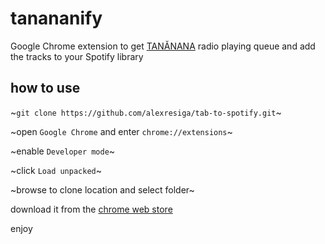 # tanananify
Google Chrome extension to get [TANĂNANA](http://tananana.ro/) radio playing queue and add the tracks to your Spotify library

## how to use

~`git clone https://github.com/alexresiga/tab-to-spotify.git`~

~open `Google Chrome` and enter `chrome://extensions`~

~enable `Developer mode`~

~click `Load unpacked`~

~browse to clone location and select folder~

download it from the [chrome web store](https://chrome.google.com/webstore/detail/tanananify/pocannpmockpnhmcfndmgliobheghoka/)

enjoy
